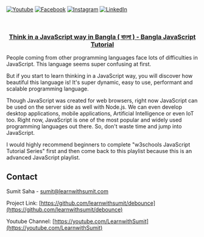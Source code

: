 [![Youtube][youtube-shield]][youtube-url]
[![Facebook][facebook-shield]][facebook-url]
[![Instagram][instagram-shield]][instagram-url]
[![LinkedIn][linkedin-shield]][linkedin-url]

<!-- PROJECT LOGO -->
<br />
<p align="center">
  <h3 align="center">
<a href="https://youtube.com/playlist?list=PLHiZ4m8vCp9Nflbo9a0pZuLscG_Xc7DKq">Think in a JavaScript way in Bangla ( বাংলা ) - Bangla JavaScript Tutorial
</a>
</h3>

People coming from other programming languages face lots of difficulties in JavaScript. This language seems super
confusing at first.

But if you start to learn thinking in a JavaScript way, you will discover how beautiful this language is! It's super
dynamic, easy to use, performant and scalable programming language.

Though JavaScript was created for web browsers, right now JavaScript can be used on the server side as well with
Node.js. We can even develop desktop applications, mobile applications, Artificial Intelligence or even IoT too. Right
now, JavaScript is one of the most popular and widely used programming languages out there. So, don't waste time and
jump into JavaScript.

I would highly recommend beginners to complete "w3schools JavaScript Tutorial Series" first and then come back to this
playlist because this is an advanced JavaScript playlist.


<!-- CONTACT -->

## Contact

Sumit Saha - [sumit@learnwithsumit.com](mailto:sumit@learnwithsumit.com)

Project Link: [https://github.com/learnwithsumit/debounce](https://github.com/learnwithsumit/debounce)

Youtube Channel: [https://youtube.com/LearnwithSumit](https://youtube.com/LearnwithSumit)

<!-- MARKDOWN LINKS & IMAGES -->

[youtube-shield]: https://img.shields.io/badge/-Youtube-black.svg?style=flat-square&logo=youtube&color=555&logoColor=white

[youtube-url]: https://youtube.com/LearnwithSumit

[facebook-shield]: https://img.shields.io/badge/-Facebook-black.svg?style=flat-square&logo=facebook&color=555&logoColor=white

[facebook-url]: https://facebook.com/letslearnwithsumit

[instagram-shield]: https://img.shields.io/badge/-Instagram-black.svg?style=flat-square&logo=instagram&color=555&logoColor=white

[instagram-url]: https://instagram.com/learnwithsumit

[linkedin-shield]: https://img.shields.io/badge/-LinkedIn-black.svg?style=flat-square&logo=linkedin&colorB=555

[linkedin-url]: https://linkedin.com/company/learnwithsumit
